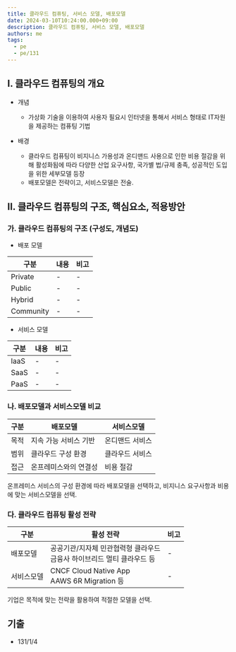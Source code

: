 ```yaml
---
title: 클라우드 컴퓨팅, 서비스 모델, 배포모델
date: 2024-03-10T10:24:00.000+09:00
description: 클라우드 컴퓨팅, 서비스 모델, 배포모델
authors: me
tags:
  - pe
  - pe/131
---
```


## I. 클라우드 컴퓨팅의 개요

- 개념

  - 가상화 기술을 이용하여 사용자 필요시 인터넷을 통해서 서비스 형태로 IT자원을 제공하는 컴퓨팅 기법

- 배경
  - 클라우드 컴퓨팅이 비지니스 가용성과 온디맨드 사용으로 인한 비용 절감을 위해 활성화됨에 따라 다양한 산업 요구사항, 국가별 법/규제 충족, 성공적인 도입을 위한 세부모델 등장
  - 배포모델은 전략이고, 서비스모델은 전술.

## II. 클라우드 컴퓨팅의 구조, 핵심요소, 적용방안

### 가. 클라우드 컴퓨팅의 구조 (구성도, 개념도)

- 배포 모델

| 구분      | 내용 | 비고 |
| --------- | ---- | ---- |
| Private   | -    | -    |
| Public    | -    | -    |
| Hybrid    | -    | -    |
| Community | -    | -    |

- 서비스 모델

| 구분 | 내용 | 비고 |
| ---- | ---- | ---- |
| IaaS | -    | -    |
| SaaS | -    | -    |
| PaaS | -    | -    |

### 나. 배포모델과 서비스모델 비교

| 구분 | 배포모델              | 서비스모델      |
| ---- | --------------------- | --------------- |
| 목적 | 지속 가능 서비스 기반 | 온디맨드 서비스 |
| 범위 | 클라우드 구성 환경    | 클라우드 서비스 |
| 접근 | 온프레미스와의 연결성 | 비용 절감       |

온프레미스 서비스의 구성 환경에 따라 배포모델을 선택하고, 비지니스 요구사항과 비용에 맞는 서비스모델을 선택.

### 다. 클라우드 컴퓨팅 활성 전략

| 구분       | 활성 전략                                                                  | 비고 |
| ---------- | -------------------------------------------------------------------------- | ---- |
| 배포모델   | 공공기관/지자체 민관협력형 클라우드<br/>금융사 하이브리드 멀티 클라우드 등 | -    |
| 서비스모델 | CNCF Cloud Native App<br/>AAWS 6R Migration 등                             | -    |

기업은 목적에 맞는 전략을 활용하여 적절한 모델을 선택.

## 기출

- 131/1/4
